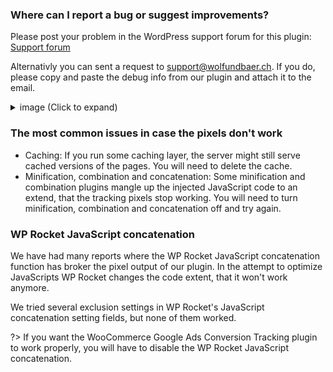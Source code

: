 ### Where can I report a bug or suggest improvements?

Please post your problem in the WordPress support forum for this plugin: [Support forum](https://wordpress.org/support/plugin/woocommerce-google-adwords-conversion-tracking-tag)

Alternativly you can sent a request to [support@wolfundbaer.ch](mailto:support@wolfundbaer.ch). If you do, please copy and paste the debug info from our plugin and attach it to the email. 

<details>
<summary>image (Click to expand)</summary>

![Copy the debug info](_media/copy-debug-info.png)
</details>

### The most common issues in case the pixels don't work

- Caching: If you run some caching layer, the server might still serve cached versions of the pages. You will need to delete the cache.
- Minification, combination and concatenation: Some minification and combination plugins mangle up the injected JavaScript code to an extend, that the tracking pixels stop working. You will need to turn minification, combination and concatenation off and try again. 


### WP Rocket JavaScript concatenation

We have had many reports where the WP Rocket JavaScript concatenation function has broker the pixel output of our plugin. In the attempt to optimize JavaScripts WP Rocket changes the code extent, that it won't work anymore. 
 
We tried several exclusion settings in WP Rocket's JavaScript concatenation setting fields, but none of them worked. 
 
?> If you want the WooCommerce Google Ads Conversion Tracking plugin to work properly, you will have to disable the WP Rocket JavaScript concatenation.